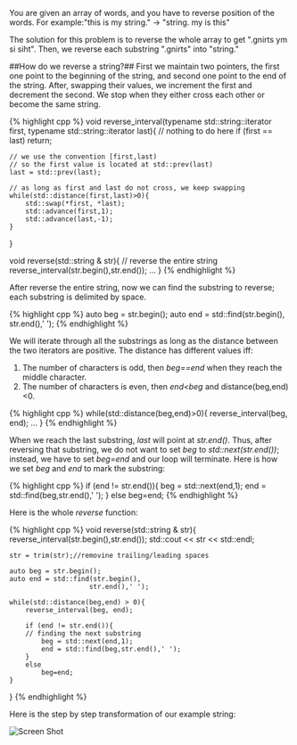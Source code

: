 You are given an array of words, and you have to reverse position of the words. For example:"this is my string." -> "string. my is this"

The solution for this problem is to reverse the whole array to get ".gnirts ym si siht". Then, we reverse each substring ".gnirts" into "string."


##How do we reverse a string?## 
First we maintain two pointers, the first one point to the beginning of the string, and second one point to the end of the string. After, swapping their values, we increment the first and decrement the second. We stop when they either cross each other or become the same string.

{% highlight cpp %}
void reverse_interval(typename std::string::iterator first,
                    typename std::string::iterator last){
    // nothing to do here
    if (first == last)
        return;

    // we use the convention [first,last)
    // so the first value is located at std::prev(last)
    last = std::prev(last);

    // as long as first and last do not cross, we keep swapping
    while(std::distance(first,last)>0){
        std::swap(*first, *last);
        std::advance(first,1);
        std::advance(last,-1);
    }
}

void reverse(std::string & str){
    // reverse the entire string
    reverse_interval(str.begin(),str.end());
    ...
}
{% endhighlight %}

After reverse the entire string, now we can find the substring to reverse; each substring is delimited by space.


{% highlight cpp %}
auto beg = str.begin();
auto end = std::find(str.begin(),
                        str.end(),' ');
{% endhighlight %}

We will iterate through all the substrings as long as the distance between the two iterators are positive. The distance has different values iff:

1. The number of characters is odd, then *beg==end* when they reach the middle character.
2. The number of characters is even, then *end<beg* and distance(beg,end)<0.

{% highlight cpp %}
while(std::distance(beg,end)>0){
    reverse_interval(beg, end);
    ...
}
{% endhighlight %}

When we reach the last substring, *last* will point at *str.end()*. Thus, after reversing that substring, we do not want to set *beg* to *std::next(str.end())*; instead, we have to set *beg=end* and our loop will terminate. Here is how we set *beg* and *end* to mark the substring:

{% highlight cpp %}
if (end != str.end()){
    beg = std::next(end,1);
    end = std::find(beg,str.end(),' ');
}
else
    beg=end;
{% endhighlight %}

Here is the whole *reverse* function:

{% highlight cpp %}
void reverse(std::string & str){
    reverse_interval(str.begin(),str.end());
    std::cout << str << std::endl;

    str = trim(str);//removine trailing/leading spaces

    auto beg = str.begin();
    auto end = std::find(str.begin(),
                        str.end(),' ');

    while(std::distance(beg,end) > 0){
        reverse_interval(beg, end);

        if (end != str.end()){
        // finding the next substring
            beg = std::next(end,1);
            end = std::find(beg,str.end(),' ');
        }
        else
            beg=end;
    }
}
{% endhighlight %}

Here is the step by step transformation of our example string:

![Screen Shot](../images/2015-12-21.terminateshot.png)
